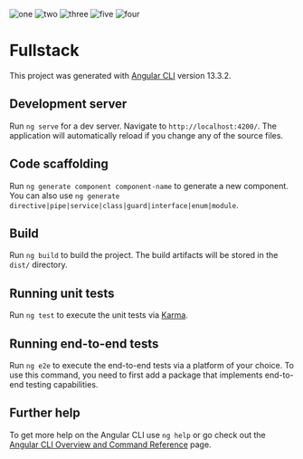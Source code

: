 
![one](https://github.com/abhisheknishad167/Intership-Assignment/blob/master/Screenshot%20(1392).png?raw=true)
![two](https://github.com/abhisheknishad167/Intership-Assignment/blob/master/Screenshot%20(1393).png?raw=true)
![three](https://github.com/abhisheknishad167/Intership-Assignment/blob/master/Screenshot%20(1394).png?raw=true)
![five](https://github.com/abhisheknishad167/Intership-Assignment/blob/master/last.png?raw=true)
![four](https://github.com/abhisheknishad167/Intership-Assignment/blob/master/AfterDeleting.png?raw=true)


# Fullstack

This project was generated with [Angular CLI](https://github.com/angular/angular-cli) version 13.3.2.

## Development server

Run `ng serve` for a dev server. Navigate to `http://localhost:4200/`. The application will automatically reload if you change any of the source files.

## Code scaffolding

Run `ng generate component component-name` to generate a new component. You can also use `ng generate directive|pipe|service|class|guard|interface|enum|module`.

## Build

Run `ng build` to build the project. The build artifacts will be stored in the `dist/` directory.

## Running unit tests

Run `ng test` to execute the unit tests via [Karma](https://karma-runner.github.io).

## Running end-to-end tests

Run `ng e2e` to execute the end-to-end tests via a platform of your choice. To use this command, you need to first add a package that implements end-to-end testing capabilities.

## Further help

To get more help on the Angular CLI use `ng help` or go check out the [Angular CLI Overview and Command Reference](https://angular.io/cli) page.
